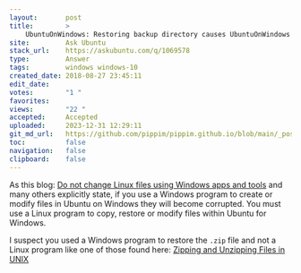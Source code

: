 ```yaml
---
layout:       post
title:        >
    UbuntuOnWindows: Restoring backup directory causes UbuntuOnWindows to fail starting
site:         Ask Ubuntu
stack_url:    https://askubuntu.com/q/1069578
type:         Answer
tags:         windows windows-10
created_date: 2018-08-27 23:45:11
edit_date:    
votes:        "1 "
favorites:    
views:        "22 "
accepted:     Accepted
uploaded:     2023-12-31 12:29:11
git_md_url:   https://github.com/pippim/pippim.github.io/blob/main/_posts/2018/2018-08-27-UbuntuOnWindows_-Restoring-backup-directory-causes-UbuntuOnWindows-to-fail-starting.md
toc:          false
navigation:   false
clipboard:    false
---
```


As this blog: [Do not change Linux files using Windows apps and tools][1] and many others explicitly state, if you use a Windows program to create or modify files in Ubuntu on Windows they will become corrupted. You must use a Linux program to copy, restore or modify files within Ubuntu for Windows.

I suspect you used a Windows program to restore the `.zip` file and not a Linux program like one of those found here: [Zipping and Unzipping Files in UNIX][2]


  [1]: https://blogs.msdn.microsoft.com/commandline/2016/11/17/do-not-change-linux-files-using-windows-apps-and-tools/
  [2]: https://www.hostingmanual.net/zipping-unzipping-files-unix/
